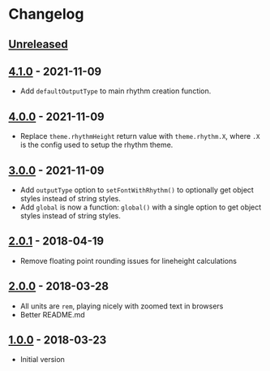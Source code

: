 # Changelog

## [Unreleased][]

## [4.1.0][] - 2021-11-09

- Add `defaultOutputType` to main rhythm creation function.

## [4.0.0][] - 2021-11-09

- Replace `theme.rhythmHeight` return value with `theme.rhythm.X`, where `.X` is
  the config used to setup the rhythm theme.

## [3.0.0][] - 2021-11-09

- Add `outputType` option to `setFontWithRhythm()` to optionally get object styles instead of string styles.
- Add `global` is now a function: `global()` with a single option to get object styles instead of string styles.

## [2.0.1][] - 2018-04-19

- Remove floating point rounding issues for lineheight calculations

## [2.0.0][] - 2018-03-28

- All units are `rem`, playing nicely with zoomed text in browsers
- Better README.md

## [1.0.0][] - 2018-03-23

- Initial version


[Unreleased]: https://github.com/ceteio/styled-components-rhythm/compare/v4.1.0...HEAD
[4.1.0]: https://github.com/ceteio/styled-components-rhythm/compare/v4.0.0...v4.1.0
[4.0.0]: https://github.com/ceteio/styled-components-rhythm/compare/v3.0.0...v4.0.0
[3.0.0]: https://github.com/ceteio/styled-components-rhythm/compare/v2.0.1...v3.0.0
[2.0.1]: https://github.com/ceteio/styled-components-rhythm/compare/v2.0.0...v2.0.1
[2.0.0]: https://github.com/ceteio/styled-components-rhythm/compare/v1.0.0...v2.0.0
[1.0.0]: https://github.com/ceteio/styled-components-rhythm/tree/v1.0.0
